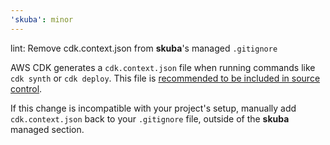 ```yaml
---
'skuba': minor
---
```


lint: Remove cdk.context.json from **skuba**'s managed `.gitignore`

AWS CDK generates a `cdk.context.json` file when running commands like `cdk synth` or `cdk deploy`. This file is [recommended to be included in source control](https://docs.aws.amazon.com/cdk/v2/guide/context.html#context_construct).

If this change is incompatible with your project's setup, manually add `cdk.context.json` back to your `.gitignore` file, outside of the **skuba** managed section.
